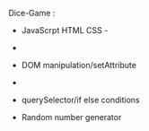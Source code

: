 Dice-Game :


- JavaScrpt HTML CSS -
- 
- DOM manipulation/setAttribute
- 
- querySelector/if else conditions
  
- Random number generator



